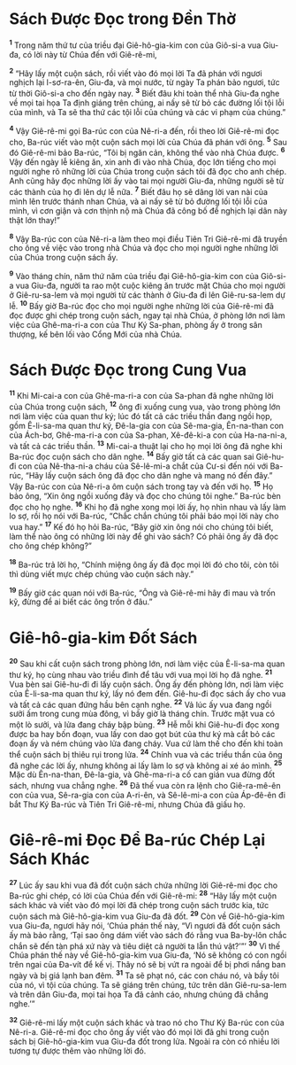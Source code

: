 # Sách Ðược Ðọc trong Ðền Thờ
<sup><b>1</b></sup> Trong năm thứ tư của triều đại Giê-hô-gia-kim con của Giô-si-a vua Giu-đa, có lời này từ Chúa đến với Giê-rê-mi,

<sup><b>2</b></sup> “Hãy lấy một cuộn sách, rồi viết vào đó mọi lời Ta đã phán với ngươi nghịch lại I-sơ-ra-ên, Giu-đa, và mọi nước, từ ngày Ta phán bảo ngươi, tức từ thời Giô-si-a cho đến ngày nay. <sup><b>3</b></sup> Biết đâu khi toàn thể nhà Giu-đa nghe về mọi tai họa Ta định giáng trên chúng, ai nấy sẽ từ bỏ các đường lối tội lỗi của mình, và Ta sẽ tha thứ các tội lỗi của chúng và các vi phạm của chúng.”

<sup><b>4</b></sup> Vậy Giê-rê-mi gọi Ba-rúc con của Nê-ri-a đến, rồi theo lời Giê-rê-mi đọc cho, Ba-rúc viết vào một cuộn sách mọi lời của Chúa đã phán với ông. <sup><b>5</b></sup> Sau đó Giê-rê-mi bảo Ba-rúc, “Tôi bị ngăn cản, không thể vào nhà Chúa được. <sup><b>6</b></sup> Vậy đến ngày lễ kiêng ăn, xin anh đi vào nhà Chúa, đọc lớn tiếng cho mọi người nghe rõ những lời của Chúa trong cuộn sách tôi đã đọc cho anh chép. Anh cũng hãy đọc những lời ấy vào tai mọi người Giu-đa, những người sẽ từ các thành của họ đi lên dự lễ nữa. <sup><b>7</b></sup> Biết đâu họ sẽ dâng lời van nài của mình lên trước thánh nhan Chúa, và ai nấy sẽ từ bỏ đường lối tội lỗi của mình, vì cơn giận và cơn thịnh nộ mà Chúa đã công bố để nghịch lại dân này thật lớn thay!”

<sup><b>8</b></sup> Vậy Ba-rúc con của Nê-ri-a làm theo mọi điều Tiên Tri Giê-rê-mi đã truyền cho ông về việc vào trong nhà Chúa và đọc cho mọi người nghe những lời của Chúa trong cuộn sách ấy.

<sup><b>9</b></sup> Vào tháng chín, năm thứ năm của triều đại Giê-hô-gia-kim con của Giô-si-a vua Giu-đa, người ta rao một cuộc kiêng ăn trước mặt Chúa cho mọi người ở Giê-ru-sa-lem và mọi người từ các thành ở Giu-đa đi lên Giê-ru-sa-lem dự lễ. <sup><b>10</b></sup> Bấy giờ Ba-rúc đọc cho mọi người nghe những lời của Giê-rê-mi đã đọc được ghi chép trong cuộn sách, ngay tại nhà Chúa, ở phòng lớn nơi làm việc của Ghê-ma-ri-a con của Thư Ký Sa-phan, phòng ấy ở trong sân thượng, kế bên lối vào Cổng Mới của nhà Chúa.

# Sách Ðược Ðọc trong Cung Vua
<sup><b>11</b></sup> Khi Mi-cai-a con của Ghê-ma-ri-a con của Sa-phan đã nghe những lời của Chúa trong cuộn sách, <sup><b>12</b></sup> ông đi xuống cung vua, vào trong phòng lớn nơi làm việc của quan thư ký; lúc đó tất cả các triều thần đang ngồi họp, gồm Ê-li-sa-ma quan thư ký, Ðê-la-gia con của Sê-ma-gia, Ên-na-than con của Ách-bơ, Ghê-ma-ri-a con của Sa-phan, Xê-đê-ki-a con của Ha-na-ni-a, và tất cả các triều thần. <sup><b>13</b></sup> Mi-cai-a thuật lại cho họ mọi lời ông đã nghe khi Ba-rúc đọc cuộn sách cho dân nghe. <sup><b>14</b></sup> Bấy giờ tất cả các quan sai Giê-hu-đi con của Nê-tha-ni-a cháu của Sê-lê-mi-a chắt của Cư-si đến nói với Ba-rúc, “Hãy lấy cuộn sách ông đã đọc cho dân nghe và mang nó đến đây.” Vậy Ba-rúc con của Nê-ri-a ôm cuộn sách trong tay và đến với họ. <sup><b>15</b></sup> Họ bảo ông, “Xin ông ngồi xuống đây và đọc cho chúng tôi nghe.” Ba-rúc bèn đọc cho họ nghe. <sup><b>16</b></sup> Khi họ đã nghe xong mọi lời ấy, họ nhìn nhau và lấy làm lo sợ, rồi họ nói với Ba-rúc, “Chắc chắn chúng tôi phải báo mọi lời này cho vua hay.” <sup><b>17</b></sup> Kế đó họ hỏi Ba-rúc, “Bây giờ xin ông nói cho chúng tôi biết, làm thể nào ông có những lời này để ghi vào sách? Có phải ông ấy đã đọc cho ông chép không?”

<sup><b>18</b></sup> Ba-rúc trả lời họ, “Chính miệng ông ấy đã đọc mọi lời đó cho tôi, còn tôi thì dùng viết mực chép chúng vào cuộn sách này.”

<sup><b>19</b></sup> Bấy giờ các quan nói với Ba-rúc, “Ông và Giê-rê-mi hãy đi mau và trốn kỹ, đừng để ai biết các ông trốn ở đâu.”

# Giê-hô-gia-kim Ðốt Sách
<sup><b>20</b></sup> Sau khi cất cuộn sách trong phòng lớn, nơi làm việc của Ê-li-sa-ma quan thư ký, họ cùng nhau vào triều đình để tâu với vua mọi lời họ đã nghe. <sup><b>21</b></sup> Vua bèn sai Giê-hu-đi đi lấy cuộn sách. Ông ấy đến phòng lớn, nơi làm việc của Ê-li-sa-ma quan thư ký, lấy nó đem đến. Giê-hu-đi đọc sách ấy cho vua và tất cả các quan đứng hầu bên cạnh nghe. <sup><b>22</b></sup> Vả lúc ấy vua đang ngồi sưởi ấm trong cung mùa đông, vì bấy giờ là tháng chín. Trước mặt vua có một lò sưởi, và lửa đang cháy bập bùng. <sup><b>23</b></sup> Hễ mỗi khi Giê-hu-đi đọc xong được ba hay bốn đoạn, vua lấy con dao gọt bút của thư ký mà cắt bỏ các đoạn ấy và ném chúng vào lửa đang cháy. Vua cứ làm thế cho đến khi toàn thể cuộn sách bị thiêu rụi trong lửa. <sup><b>24</b></sup> Chính vua và các triều thần của ông đã nghe các lời ấy, nhưng không ai lấy làm lo sợ và không ai xé áo mình. <sup><b>25</b></sup> Mặc dù Ên-na-than, Ðê-la-gia, và Ghê-ma-ri-a cố can gián vua đừng đốt sách, nhưng vua chẳng nghe. <sup><b>26</b></sup> Ðã thế vua còn ra lệnh cho Giê-ra-mê-ên con của vua, Sê-ra-gia con của A-ri-ên, và Sê-lê-mi-a con của Áp-đê-ên đi bắt Thư Ký Ba-rúc và Tiên Tri Giê-rê-mi, nhưng Chúa đã giấu họ.

# Giê-rê-mi Ðọc Ðể Ba-rúc Chép Lại Sách Khác
<sup><b>27</b></sup> Lúc ấy sau khi vua đã đốt cuộn sách chứa những lời Giê-rê-mi đọc cho Ba-rúc ghi chép, có lời của Chúa đến với Giê-rê-mi: <sup><b>28</b></sup> “Hãy lấy một cuộn sách khác và viết vào đó mọi lời đã chép trong cuộn sách trước kia, tức cuộn sách mà Giê-hô-gia-kim vua Giu-đa đã đốt. <sup><b>29</b></sup> Còn về Giê-hô-gia-kim vua Giu-đa, ngươi hãy nói, ‘Chúa phán thế này, “Vì ngươi đã đốt cuộn sách ấy mà bảo rằng, ‘Tại sao ông dám viết vào sách đó rằng vua Ba-by-lôn chắc chắn sẽ đến tàn phá xứ này và tiêu diệt cả người ta lẫn thú vật?’”’ <sup><b>30</b></sup> Vì thế Chúa phán thế này về Giê-hô-gia-kim vua Giu-đa, ‘Nó sẽ không có con ngồi trên ngai của Ða-vít để kế vị. Thây nó sẽ bị vứt ra ngoài để bị phơi nắng ban ngày và bị giá lạnh ban đêm. <sup><b>31</b></sup> Ta sẽ phạt nó, các con cháu nó, và bầy tôi của nó, vì tội của chúng. Ta sẽ giáng trên chúng, tức trên dân Giê-ru-sa-lem và trên dân Giu-đa, mọi tai họa Ta đã cảnh cáo, nhưng chúng đã chẳng nghe.’”

<sup><b>32</b></sup> Giê-rê-mi lấy một cuộn sách khác và trao nó cho Thư Ký Ba-rúc con của Nê-ri-a. Giê-rê-mi đọc cho ông ấy viết vào đó mọi lời đã ghi trong cuộn sách bị Giê-hô-gia-kim vua Giu-đa đốt trong lửa. Ngoài ra còn có nhiều lời tương tự được thêm vào những lời đó.